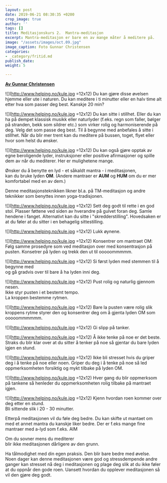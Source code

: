 ```yaml
---
layout: post
date: 2019-06-21 08:30:35 +0200
crop_image: true
author: ''
tags: []
title: Meditasjonskurs 2.  Mantra-meditasjon
excerpt: Mantra-meditasjon er bare en av mange måter å meditere på.
image: "/assets/images/oct.09.jpg"
image_caption: Foto Gunnar Christensen
categories:
- _category/fritid.md
publish_date: 
weight: 5

---
```


[**Av Gunnar Christensen**](http://www.helping.no/gunnar.htm)

![](http://www.helping.no/kule.jpg =12x12) Du kan gjøre disse øvelsen hjemme eller ute i naturen. Du kan meditere i ti minutter eller en halv time alt etter hva som passer deg best. Kanskje 20 min?

![](http://www.helping.no/kule.jpg =12x12) Du kan sitte i stillhet. Eller du kan ha på dempet klassisk musikk eller naturlyder (f.eks. regn som faller, bølger på stranden, bekk som sildrer etc.) som virker rolig og harmoniserende på deg. Velg det som passe deg best. Til å begynne med anbefales å sitte i stillhet. Når du blir mer trent kan du meditere på bussen, toget, flyet eller hvor som helst du ønsker.

![](http://www.helping.no/kule.jpg =12x12) Du kan også gjøre opptak av egne beroligende lyder, instruksjoner eller positive afirmasjoner og spille dem av når du mediterer. Her er mulighetene mange.

Ønsker du å benytte en lyd - et såkaldt mantra - i meditasjonen,  
 kan du bruke lyden **OM**. (Andere mantraer er **AUM** og **HUM** om du er mer komfortabel med en av dem.)

Denne meditasjonsteknikken likner bl.a. på TM-meditasjon og andre teknikker som benyttes innen yoga-tradisjonen.

![](http://www.helping.no/kule.jpg =12x12) Sett deg godt til rette i en god stol. Plasser føttene ved siden av hverandre på gulvet foran deg. Samle hendene i fanget. Alternativt kan du sitte i "skredderstilling". Hovedsaken er at du føler at du sitter i en behagelig sittestilling.

![](http://www.helping.no/kule.jpg =12x12) Lukk øynene.

![](http://www.helping.no/kule.jpg =12x12) Konsentrer om mantraet OM: Følg samme prosedyre som ved meditasjon over med konsentrasjon på pusten. Konsetrer på lyden og trekk den ut til ooooommmmm.

![](http://www.helping.no/kule.jpg =12x12) Si først lyden med stemmen til å begynne med  
og gå gradvis over til bare å ha lyden inni deg.

![](http://www.helping.no/kule.jpg =12x12) Pust rolig og naturlig gjennom nesen.  
Ikke styr pusten i et bestemt tempo.  
La kroppen bestemme rytmen.

![](http://www.helping.no/kule.jpg =12x12) Bare la pusten være rolig slik kroppens rytme styrer den og konsentrer deg om å gjenta lyden OM som ooooommmmmm.

![](http://www.helping.no/kule.jpg =12x12) Gi slipp på tanker.

![](http://www.helping.no/kule.jpg =12x12) Å ikke tenke på noe er det beste. Straks du blir klar over at du sitter å tenker på noe så gjentar du bare lyden igjen en stund.

![](http://www.helping.no/kule.jpg =12x12) Ikke bli stresset hvis du griper deg i å tenke på noe eller noen. Griper du deg i å tenke på noe så led oppmerksomheten forsiktig og mykt tilbake på lyden OM.

![](http://www.helping.no/kule.jpg =12x12) Hver gang du blir oppmerksom på tankene så henleder du oppmerksomheten rolig tilbake på mantraet igjen.

![](http://www.helping.no/kule.jpg =12x12) Kjenn hvordan roen kommer over deg etter en stund.  
Bli sittende slik i 20 - 30 minutter.

Etterpå meditasjonen vil du føle deg bedre. Du kan skifte ut mantaet om med et annet mantra du kanskje liker bedre. Der er f.eks mange fine mantraer med a-lyd som f.eks. AIM

Om du sovner mens du mediterer  
blir ikke meditasjonen dårligere av den grunn.

Ha tålmodighet med din egen praksis. Den blir bare bedre med øvelse. Noen dager kan denne meditasjonen være god og stressdempende andre ganger kan stresset nå deg i meditasjonen og plage deg slik at du ikke føler at du oppnår den gode roen. Uansett hvordan du opplever meditasjonen så vil den gjøre deg godt.